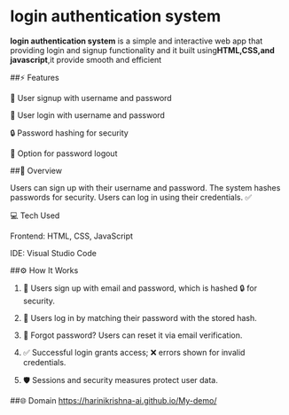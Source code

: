 # login authentication system

**login authentication system** is a simple and interactive web app that providing login and signup functionality and it built using**HTML,CSS,and javascript**,it provide smooth and efficient




##⚡ Features

📝 User signup with username and password

🔑 User login with username and password

🔒 Password hashing for security

🔄 Option for password logout


##📝 Overview

Users can sign up with their username and password. The system hashes passwords for security. Users can log in using their credentials. ✅


💻 Tech Used

Frontend: HTML, CSS, JavaScript

IDE: Visual Studio Code


##⚙️ How It Works

1. 📝 Users sign up with email and password, which is hashed 🔒 for security.

2. 🔑 Users log in by matching their password with the stored hash.

3. 🔄 Forgot password? Users can reset it via email verification.

4. ✅ Successful login grants access; ❌ errors shown for invalid credentials.

5. 🛡️ Sessions and security measures protect user data.

##🌐 Domain
https://harinikrishna-ai.github.io/My-demo/


















